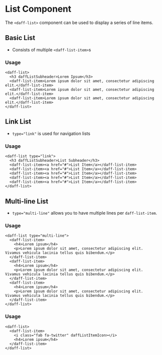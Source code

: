 # List Component

The `<daff-list>` component can be used to display a series of line items.

## Basic List

- Consists of multiple `<daff-list-item>`s

### Usage

```
<daff-list>
  <h3 daffListSubheader>Lorem Ipsum</h3>
  <daff-list-item>Lorem ipsum dolor sit amet, consectetur adipiscing elit.</daff-list-item>
  <daff-list-item>Lorem ipsum dolor sit amet, consectetur adipiscing elit.</daff-list-item>
  <daff-list-item>Lorem ipsum dolor sit amet, consectetur adipiscing elit.</daff-list-item>
</daff-list>
```

## Link List

- `type="link"` is used for navigation lists

### Usage

```
<daff-list type="link">
  <h3 daffListSubheader>List Subheader</h3>
  <daff-list-item><a href="#">List Item</a></daff-list-item>
  <daff-list-item><a href="#">List Item</a></daff-list-item>
  <daff-list-item><a href="#">List Item</a></daff-list-item>
  <daff-list-item><a href="#">List Item</a></daff-list-item>
  <daff-list-item><a href="#">List Item</a></daff-list-item>
</daff-list>
```

## Multi-line List

- `type="multi-line"` allows you to have multiple lines per `daff-list-item`.

### Usage

```
<daff-list type="multi-line">
  <daff-list-item>
    <h4>Lorem ipsum</h4>
    <p>Lorem ipsum dolor sit amet, consectetur adipiscing elit. Vivamus vehicula lacinia tellus quis bibendum.</p>
  </daff-list-item>
  <daff-list-item>
    <h4>Lorem ipsum</h4>
    <p>Lorem ipsum dolor sit amet, consectetur adipiscing elit. Vivamus vehicula lacinia tellus quis bibendum.</p>
  </daff-list-item>
  <daff-list-item>
    <h4>Lorem ipsum</h4>
    <p>Lorem ipsum dolor sit amet, consectetur adipiscing elit. Vivamus vehicula lacinia tellus quis bibendum.</p>
  </daff-list-item>
</daff-list>
```

### Usage

```
<daff-list>
  <daff-list-item>
    <i class="fab fa-twitter" daffListItemIcon></i>
    <h4>Lorem ipsum</h4>
  </daff-list-item>
</daff-list>
```
